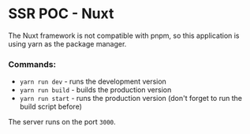 # SSR POC - Nuxt

The Nuxt framework is not compatible with pnpm, so this application is using yarn as the package manager.

### Commands:

- `yarn run dev` - runs the development version
- `yarn run build` - builds the production version
- `yarn run start` - runs the production version (don't forget to run the build script before)

The server runs on the port `3000`.
